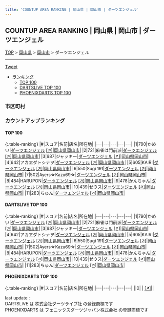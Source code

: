 ```yaml
---
title: 'COUNTUP AREA RANKING | 岡山県 | 岡山市 | ダーツエンジェル'
---
```

## COUNTUP AREA RANKING | 岡山県 | 岡山市 | ダーツエンジェル

[TOP](/darts/rank/) > [岡山県](/darts/rank/岡山県/) > [岡山市](/darts/rank/岡山県/岡山市/) > ダーツエンジェル

___

<a href="https://twitter.com/share?ref_src=twsrc%5Etfw" data-text="COUNTUP AREA RANKING | 岡山県岡山市ダーツエンジェル" class="twitter-share-button" data-hashtags="DARTSLIVE,PHOENIXDARTS,darts,ダーツ" data-show-count="false">Tweet</a>

* [ランキング](#カウントアップランキング)
    * [TOP 100](#top-100)
    * [DARTSLIVE TOP 100](#dartslive-top-100)
    * [PHOENIXDARTS TOP 100](#phoenixdarts-top-100)

### 市区町村

<ul>

</ul>

### カウントアップランキング

#### TOP 100



{:.table-ranking}
|#|スコア|名前|店名|所在地|
|---|---|---|---|---|
|1|790|<span class="rank-name-dl">かめい</span>|<a href="/darts/rank/shops/f894ebe1ac0e7bc70d9b047a20a7ba1e.html">ダーツエンジェル</a> <a href="https://search.dartslive.com/jp/shop/f894ebe1ac0e7bc70d9b047a20a7ba1e">[↗]</a>|<a href="/darts/rank/岡山県/岡山市">岡山県岡山市</a>|
|2|721|<span class="rank-name-dl">麻雀は門前派</span>|<a href="/darts/rank/shops/f894ebe1ac0e7bc70d9b047a20a7ba1e.html">ダーツエンジェル</a> <a href="https://search.dartslive.com/jp/shop/f894ebe1ac0e7bc70d9b047a20a7ba1e">[↗]</a>|<a href="/darts/rank/岡山県/岡山市">岡山県岡山市</a>|
|3|687|<span class="rank-name-dl">ジャッキー</span>|<a href="/darts/rank/shops/f894ebe1ac0e7bc70d9b047a20a7ba1e.html">ダーツエンジェル</a> <a href="https://search.dartslive.com/jp/shop/f894ebe1ac0e7bc70d9b047a20a7ba1e">[↗]</a>|<a href="/darts/rank/岡山県/岡山市">岡山県岡山市</a>|
|4|642|<span class="rank-name-dl">アカヱダトシナヲ</span>|<a href="/darts/rank/shops/f894ebe1ac0e7bc70d9b047a20a7ba1e.html">ダーツエンジェル</a> <a href="https://search.dartslive.com/jp/shop/f894ebe1ac0e7bc70d9b047a20a7ba1e">[↗]</a>|<a href="/darts/rank/岡山県/岡山市">岡山県岡山市</a>|
|5|605|<span class="rank-name-dl">KAIRI</span>|<a href="/darts/rank/shops/f894ebe1ac0e7bc70d9b047a20a7ba1e.html">ダーツエンジェル</a> <a href="https://search.dartslive.com/jp/shop/f894ebe1ac0e7bc70d9b047a20a7ba1e">[↗]</a>|<a href="/darts/rank/岡山県/岡山市">岡山県岡山市</a>|
|6|550|<span class="rank-name-dl">Sugi 191</span>|<a href="/darts/rank/shops/f894ebe1ac0e7bc70d9b047a20a7ba1e.html">ダーツエンジェル</a> <a href="https://search.dartslive.com/jp/shop/f894ebe1ac0e7bc70d9b047a20a7ba1e">[↗]</a>|<a href="/darts/rank/岡山県/岡山市">岡山県岡山市</a>|
|7|502|<span class="rank-name-dl">Ayers☆Kazu69☆</span>|<a href="/darts/rank/shops/f894ebe1ac0e7bc70d9b047a20a7ba1e.html">ダーツエンジェル</a> <a href="https://search.dartslive.com/jp/shop/f894ebe1ac0e7bc70d9b047a20a7ba1e">[↗]</a>|<a href="/darts/rank/岡山県/岡山市">岡山県岡山市</a>|
|8|484|<span class="rank-name-dl">HARUPON</span>|<a href="/darts/rank/shops/f894ebe1ac0e7bc70d9b047a20a7ba1e.html">ダーツエンジェル</a> <a href="https://search.dartslive.com/jp/shop/f894ebe1ac0e7bc70d9b047a20a7ba1e">[↗]</a>|<a href="/darts/rank/岡山県/岡山市">岡山県岡山市</a>|
|9|478|<span class="rank-name-dl">かんちゃん</span>|<a href="/darts/rank/shops/f894ebe1ac0e7bc70d9b047a20a7ba1e.html">ダーツエンジェル</a> <a href="https://search.dartslive.com/jp/shop/f894ebe1ac0e7bc70d9b047a20a7ba1e">[↗]</a>|<a href="/darts/rank/岡山県/岡山市">岡山県岡山市</a>|
|10|439|<span class="rank-name-dl">ゼウス</span>|<a href="/darts/rank/shops/f894ebe1ac0e7bc70d9b047a20a7ba1e.html">ダーツエンジェル</a> <a href="https://search.dartslive.com/jp/shop/f894ebe1ac0e7bc70d9b047a20a7ba1e">[↗]</a>|<a href="/darts/rank/岡山県/岡山市">岡山県岡山市</a>|
|11|283|<span class="rank-name-dl">ちゅん</span>|<a href="/darts/rank/shops/f894ebe1ac0e7bc70d9b047a20a7ba1e.html">ダーツエンジェル</a> <a href="https://search.dartslive.com/jp/shop/f894ebe1ac0e7bc70d9b047a20a7ba1e">[↗]</a>|<a href="/darts/rank/岡山県/岡山市">岡山県岡山市</a>|


#### DARTSLIVE TOP 100



{:.table-ranking}
|#|スコア|名前|店名|所在地|
|---|---|---|---|---|
|1|790|<span class="rank-name-dl">かめい</span>|<a href="/darts/rank/shops/f894ebe1ac0e7bc70d9b047a20a7ba1e.html">ダーツエンジェル</a> <a href="https://search.dartslive.com/jp/shop/f894ebe1ac0e7bc70d9b047a20a7ba1e">[↗]</a>|<a href="/darts/rank/岡山県/岡山市">岡山県岡山市</a>|
|2|721|<span class="rank-name-dl">麻雀は門前派</span>|<a href="/darts/rank/shops/f894ebe1ac0e7bc70d9b047a20a7ba1e.html">ダーツエンジェル</a> <a href="https://search.dartslive.com/jp/shop/f894ebe1ac0e7bc70d9b047a20a7ba1e">[↗]</a>|<a href="/darts/rank/岡山県/岡山市">岡山県岡山市</a>|
|3|687|<span class="rank-name-dl">ジャッキー</span>|<a href="/darts/rank/shops/f894ebe1ac0e7bc70d9b047a20a7ba1e.html">ダーツエンジェル</a> <a href="https://search.dartslive.com/jp/shop/f894ebe1ac0e7bc70d9b047a20a7ba1e">[↗]</a>|<a href="/darts/rank/岡山県/岡山市">岡山県岡山市</a>|
|4|642|<span class="rank-name-dl">アカヱダトシナヲ</span>|<a href="/darts/rank/shops/f894ebe1ac0e7bc70d9b047a20a7ba1e.html">ダーツエンジェル</a> <a href="https://search.dartslive.com/jp/shop/f894ebe1ac0e7bc70d9b047a20a7ba1e">[↗]</a>|<a href="/darts/rank/岡山県/岡山市">岡山県岡山市</a>|
|5|605|<span class="rank-name-dl">KAIRI</span>|<a href="/darts/rank/shops/f894ebe1ac0e7bc70d9b047a20a7ba1e.html">ダーツエンジェル</a> <a href="https://search.dartslive.com/jp/shop/f894ebe1ac0e7bc70d9b047a20a7ba1e">[↗]</a>|<a href="/darts/rank/岡山県/岡山市">岡山県岡山市</a>|
|6|550|<span class="rank-name-dl">Sugi 191</span>|<a href="/darts/rank/shops/f894ebe1ac0e7bc70d9b047a20a7ba1e.html">ダーツエンジェル</a> <a href="https://search.dartslive.com/jp/shop/f894ebe1ac0e7bc70d9b047a20a7ba1e">[↗]</a>|<a href="/darts/rank/岡山県/岡山市">岡山県岡山市</a>|
|7|502|<span class="rank-name-dl">Ayers☆Kazu69☆</span>|<a href="/darts/rank/shops/f894ebe1ac0e7bc70d9b047a20a7ba1e.html">ダーツエンジェル</a> <a href="https://search.dartslive.com/jp/shop/f894ebe1ac0e7bc70d9b047a20a7ba1e">[↗]</a>|<a href="/darts/rank/岡山県/岡山市">岡山県岡山市</a>|
|8|484|<span class="rank-name-dl">HARUPON</span>|<a href="/darts/rank/shops/f894ebe1ac0e7bc70d9b047a20a7ba1e.html">ダーツエンジェル</a> <a href="https://search.dartslive.com/jp/shop/f894ebe1ac0e7bc70d9b047a20a7ba1e">[↗]</a>|<a href="/darts/rank/岡山県/岡山市">岡山県岡山市</a>|
|9|478|<span class="rank-name-dl">かんちゃん</span>|<a href="/darts/rank/shops/f894ebe1ac0e7bc70d9b047a20a7ba1e.html">ダーツエンジェル</a> <a href="https://search.dartslive.com/jp/shop/f894ebe1ac0e7bc70d9b047a20a7ba1e">[↗]</a>|<a href="/darts/rank/岡山県/岡山市">岡山県岡山市</a>|
|10|439|<span class="rank-name-dl">ゼウス</span>|<a href="/darts/rank/shops/f894ebe1ac0e7bc70d9b047a20a7ba1e.html">ダーツエンジェル</a> <a href="https://search.dartslive.com/jp/shop/f894ebe1ac0e7bc70d9b047a20a7ba1e">[↗]</a>|<a href="/darts/rank/岡山県/岡山市">岡山県岡山市</a>|
|11|283|<span class="rank-name-dl">ちゅん</span>|<a href="/darts/rank/shops/f894ebe1ac0e7bc70d9b047a20a7ba1e.html">ダーツエンジェル</a> <a href="https://search.dartslive.com/jp/shop/f894ebe1ac0e7bc70d9b047a20a7ba1e">[↗]</a>|<a href="/darts/rank/岡山県/岡山市">岡山県岡山市</a>|


#### PHOENIXDARTS TOP 100



{:.table-ranking}
|#|スコア|名前|店名|所在地|
|---|---|---|---|---|
||0|<span class="rank-name-dl"> </span>|<a href="/darts/rank/shops/.html"></a> <a href="">[↗]</a>|<a href="/darts/rank//"></a>|


<div class="footer border-top border-gray-light mt-5 pt-3 text-right text-gray">
    last update : <span style="font-weight: italic" id="foot_last_modified"></span><br />
    DARTSLIVE は 株式会社ダーツライブ社 の登録商標です<br />
    PHOENIXDARTS は フェニックスダーツジャパン株式会社 の登録商標です<br />
</div>

<script src="https://cdnjs.cloudflare.com/ajax/libs/jquery.tablesorter/2.31.3/js/jquery.tablesorter.min.js" integrity="sha512-qzgd5cYSZcosqpzpn7zF2ZId8f/8CHmFKZ8j7mU4OUXTNRd5g+ZHBPsgKEwoqxCtdQvExE5LprwwPAgoicguNg==" crossorigin="anonymous" referrerpolicy="no-referrer"></script>
<link rel="stylesheet" href="https://cdnjs.cloudflare.com/ajax/libs/jquery.tablesorter/2.31.3/css/theme.default.min.css" integrity="sha512-wghhOJkjQX0Lh3NSWvNKeZ0ZpNn+SPVXX1Qyc9OCaogADktxrBiBdKGDoqVUOyhStvMBmJQ8ZdMHiR3wuEq8+w==" crossorigin="anonymous" referrerpolicy="no-referrer" />
<script>
$(function() {
    $(".table-ranking").tablesorter({sortList:[[0, 0]]});
    $("#foot_last_modified").text(formatDate(new Date(document.lastModified), 'yyyy-MM-dd HH:mm:ss'));
});
</script>

<script async src="https://platform.twitter.com/widgets.js" charset="utf-8"></script>
